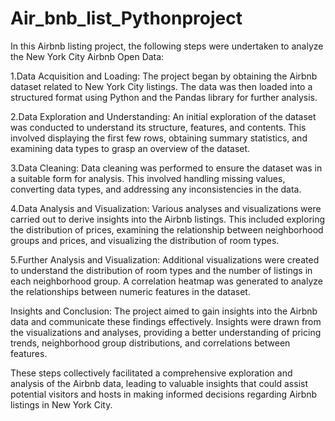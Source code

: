 # Air_bnb_list_Pythonproject


In this Airbnb listing project, the following steps were undertaken to analyze the New York City Airbnb Open Data:

1.Data Acquisition and Loading:
 The project began by obtaining the Airbnb dataset related to New York City listings. The data was then loaded into a structured format using Python and the Pandas library for further analysis.

2.Data Exploration and Understanding:
 An initial exploration of the dataset was conducted to understand its structure, features, and contents. This involved displaying the first few rows, obtaining summary statistics, and examining data types to 
 grasp an overview of the dataset.

3.Data Cleaning:
 Data cleaning was performed to ensure the dataset was in a suitable form for analysis. This involved handling missing values, converting data types, and addressing any inconsistencies in the data.

4.Data Analysis and Visualization:
 Various analyses and visualizations were carried out to derive insights into the Airbnb listings. This included exploring the distribution of prices, examining the relationship between neighborhood groups and 
 prices, and visualizing the distribution of room types.

5.Further Analysis and Visualization:
 Additional visualizations were created to understand the distribution of room types and the number of listings in each neighborhood group. A correlation heatmap was generated to analyze the relationships 
 between numeric features in the dataset.

Insights and Conclusion:
 The project aimed to gain insights into the Airbnb data and communicate these findings effectively. Insights were drawn from the visualizations and analyses, providing a better understanding of pricing trends, 
 neighborhood group distributions, and correlations between features.

 These steps collectively facilitated a comprehensive exploration and analysis of the Airbnb data, leading to valuable insights that could assist potential visitors and hosts in making informed decisions 
 regarding Airbnb listings in New York City.



